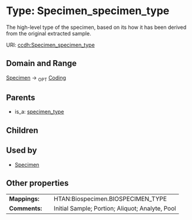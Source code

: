 
# Type: Specimen_specimen_type


The high-level type of the specimen, based on its how it has been derived from the original extracted sample.

URI: [ccdh:Specimen_specimen_type](https://ccdh.example.org/ccdh/Specimen_specimen_type)


## Domain and Range

[Specimen](Specimen.md) ->  <sub>OPT</sub> [Coding](Coding.md)

## Parents

 *  is_a: [specimen_type](specimen_type.md)

## Children


## Used by

 * [Specimen](Specimen.md)

## Other properties

|  |  |  |
| --- | --- | --- |
| **Mappings:** | | HTAN:Biospecimen.BIOSPECIMEN_TYPE |
| **Comments:** | | Initial Sample; Portion; Aliquot; Analyte, Pool |

